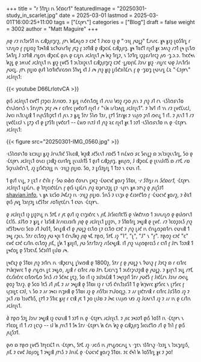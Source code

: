 +++
title = "𐑩 𐑕𐑑𐑳𐑛𐑦 𐑦𐑯 𐑕𐑒𐑸𐑤𐑩𐑑"
featuredImage = "20250301-study_in_scarlet.jpg"
date = 2025-03-01
lastmod = 2025-03-01T16:00:25+11:00
tags = ["𐑖𐑱𐑝𐑾𐑯"]
categories = ["Blog"]
draft = false
weight = 3002
author = "Matt Maguire"
+++

𐑢𐑦𐑞 𐑥𐑲 𐑦𐑯𐑑𐑮𐑩𐑕𐑑 𐑦𐑯 𐑤𐑨𐑙𐑜𐑢𐑦𐑡𐑩𐑟, 𐑢𐑳𐑯 𐑿𐑗𐑵𐑚𐑼 𐑲 𐑤𐑲𐑒 𐑑 𐑓𐑪𐑤o 𐑦𐑟 𐑞 "·𐑮𐑪𐑚 𐑢𐑻𐑛𐑟" 𐑗𐑨𐑯𐑩𐑤. 𐑣𐑰 𐑣𐑨𐑟 𐑚o𐑕𐑑𐑩𐑛 𐑩 𐑯𐑳𐑥𐑚𐑼 𐑝 𐑝𐑦𐑛𐑦o𐑟 𐑑𐑮𐑰𐑑𐑦𐑙 𐑷𐑤𐑑𐑻𐑯𐑩𐑑𐑦𐑝 𐑢𐑱𐑟 𐑝 𐑮𐑲𐑑𐑦𐑙 𐑞 𐑦𐑙𐑜𐑤𐑦𐑖 𐑤𐑨𐑙𐑜𐑢𐑦𐑡. 𐑣𐑰 𐑑𐑷𐑒𐑑 𐑩𐑚𐑬𐑑 𐑣𐑬 𐑮𐑵𐑯𐑟 𐑥𐑲𐑑 𐑚𐑰 𐑚𐑧𐑑𐑼 𐑕𐑵𐑑𐑩𐑛 𐑓 𐑮𐑲𐑑𐑦𐑙 𐑥𐑪𐑛𐑼𐑯 𐑦𐑙𐑜𐑤𐑦𐑖 𐑞𐑨𐑯 𐑞 𐑤𐑨𐑛𐑦𐑯 𐑨𐑤𐑓𐑩𐑚𐑧𐑑 𐑢𐑰 𐑿𐑟 𐑑𐑩𐑛𐑲, 𐑯 𐑕𐑲𐑑𐑩𐑛 𐑦𐑜𐑟𐑭𐑥𐑐𐑩𐑤𐑟 𐑢𐑺 ·𐑡.𐑮.𐑮. 𐑑𐑪𐑤𐑒𐑰𐑯 𐑿𐑟𐑛 𐑞 𐑮𐑵𐑯𐑦𐑒 𐑨𐑤𐑓𐑩𐑚𐑧𐑑 𐑦𐑯 𐑣𐑦𐑟 𐑚𐑫𐑒𐑕 𐑑 𐑮𐑧𐑐𐑮𐑦𐑟𐑧𐑯𐑑 𐑤𐑨𐑙𐑜𐑢𐑦𐑡𐑩𐑟 𐑤𐑲𐑒 ·𐑛𐑢𐑹𐑝𐑦𐑖 𐑓𐑮𐑪𐑥 𐑣𐑦𐑟 ·𐑥𐑦𐑛𐑩𐑤 𐑻𐑞 𐑓𐑨𐑯𐑑𐑩𐑕𐑦 𐑢𐑻𐑤𐑛. 𐑢𐑳𐑯 𐑝𐑦𐑛𐑦o 𐑞𐑨𐑑 𐑐𐑼𐑑𐑦𐑒𐑘𐑩𐑤𐑼𐑩𐑦 𐑕𐑑𐑫𐑛 𐑬𐑑 𐑓 𐑥𐑰 𐑢𐑪𐑟 𐑣𐑦𐑟 𐑛𐑦𐑕𐑒𐑮𐑦𐑐𐑖𐑩𐑯 𐑝 𐑞 ·𐑡𐑹𐑡 𐑚𐑻𐑯𐑩𐑛 𐑖𐑷 "·𐑖𐑲𐑝𐑾𐑯" 𐑨𐑤𐑓𐑩𐑚𐑧𐑑:

{{< youtube D66LrlotvCA >}}

𐑞𐑦𐑕 𐑨𐑤𐑓𐑩𐑚𐑧𐑑 𐑤𐑫𐑒𐑑 𐑝𐑲𐑜𐑤𐑦 𐑓𐑩𐑥𐑦𐑤𐑽. 𐑲 𐑣𐑨𐑛 𐑦𐑯𐑒𐑬𐑯𐑑𐑼𐑛 𐑦𐑑 𐑥𐑧𐑯𐑦 𐑘𐑽𐑟 𐑩𐑜o 𐑢𐑧𐑯 𐑲 𐑢𐑪𐑟 𐑨𐑑 𐑩𐑯 ·𐑧𐑕𐑐𐑼𐑭𐑯𐑑𐑴 𐑒𐑪𐑯𐑓𐑼𐑩𐑯𐑕 𐑯 𐑕𐑳𐑥𐑢𐑳𐑯 𐑜𐑱𐑝 𐑥𐑰 𐑩 𐑤𐑦𐑑𐑩𐑤 𐑚𐑫𐑒𐑤𐑩𐑑 𐑩𐑚𐑬𐑑 𐑩 "𐑯𐑿 𐑦𐑥𐑐𐑮𐑵𐑝𐑛 𐑨𐑤𐑓𐑩𐑚𐑧𐑑". 𐑲 𐑐𐑫𐑑 𐑦𐑑 𐑪𐑯 𐑥𐑲 𐑚𐑫𐑒𐑖𐑧𐑤𐑓, 𐑓𐑫𐑤𐑦 𐑦𐑯𐑑𐑧𐑯𐑛𐑦𐑙 𐑑 𐑦𐑯𐑝𐑧𐑕𐑑𐑦𐑜𐑱𐑑 𐑦𐑑 𐑢𐑧𐑯 𐑲 𐑣𐑨𐑛 𐑕𐑳𐑥 𐑕𐑐𐑺 𐑑𐑲𐑥, 𐑚𐑳𐑑 𐑕𐑳𐑥𐑣𐑬 𐑲 𐑯𐑧𐑝𐑼 𐑜𐑪𐑑 𐑼𐑬𐑯𐑛 𐑑 𐑦𐑑. 𐑲 𐑢𐑧𐑯𐑑 𐑑 𐑥𐑲 𐑚𐑫𐑒𐑖𐑧𐑤𐑓 𐑯 𐑛𐑳𐑜 𐑬𐑑 𐑞 𐑛𐑳𐑕𐑑𐑦 𐑚𐑫𐑒𐑤𐑩𐑑 -- 𐑖𐑫𐑼 𐑦𐑯𐑳𐑓 𐑦𐑑 𐑢𐑪𐑟 𐑷𐑤 𐑩𐑚𐑬𐑑 𐑣𐑬 𐑑 𐑮𐑲𐑑 ·𐑧𐑕𐑐𐑼𐑭𐑯𐑑𐑴 𐑦𐑯 𐑞 ·𐑖𐑱𐑝𐑾𐑯 𐑨𐑤𐑓𐑩𐑚𐑧𐑑:

{{< figure src="20250301-IMG_0560.jpg" >}}

·𐑧𐑕𐑐𐑼𐑭𐑯𐑑𐑴 𐑷𐑤𐑮𐑧𐑛𐑦 𐑣𐑨𐑟 𐑓𐑩𐑯𐑧𐑑𐑦𐑒 𐑕𐑐𐑧𐑤𐑦𐑙, 𐑿𐑟𐑦𐑙 𐑨𐑒𐑕𐑧𐑯𐑑 𐑥𐑸𐑒𐑕 𐑑 𐑦𐑯𐑖𐑫𐑼 𐑭𐑤 𐑕𐑬𐑯𐑛𐑟 𐑸 𐑮𐑧𐑐𐑮𐑦𐑟𐑧𐑯𐑑𐑩𐑛, 𐑕o 𐑞 ·𐑖𐑱𐑝𐑾𐑯 𐑨𐑤𐑓𐑩𐑚𐑧𐑑 o𐑯𐑤𐑦 𐑚𐑮𐑦𐑙𐑟 𐑤𐑦𐑥𐑦𐑑𐑩𐑛 𐑚𐑧𐑯𐑦𐑓𐑦𐑑𐑕 𐑑 𐑞𐑨𐑑 𐑤𐑨𐑙𐑜𐑢𐑦𐑡. 𐑣𐑬𐑧𐑝𐑼, 𐑓 𐑦𐑙𐑜𐑤𐑦𐑖 𐑞 𐑚𐑧𐑯𐑦𐑓𐑦𐑑𐑕 𐑸 𐑥𐑳𐑗 𐑥𐑹 𐑕𐑦𐑜𐑯𐑦𐑓𐑦𐑒𐑩𐑯𐑑, 𐑨𐑟 𐑛𐑦𐑕𐑒𐑮𐑲𐑚𐑛 𐑦𐑯 ·𐑮𐑪𐑚𐑟 𐑝𐑦𐑛𐑦o. 𐑕o, 𐑲 𐑛𐑦𐑕𐑲𐑛𐑩𐑛 𐑑 𐑑𐑮𐑲 𐑯 𐑤𐑻𐑯 𐑦𐑑.

𐑑 𐑞𐑨𐑑 𐑧𐑯𐑛, 𐑲 𐑚𐑷𐑑 𐑩 𐑒𐑪𐑐𐑦 𐑝 ·𐑕𐑻 𐑸𐑔𐑼 𐑒o𐑯𐑩𐑯 𐑛𐑶𐑤𐑟 ·𐑖𐑻𐑤𐑪𐑒 𐑣o𐑥𐑟 𐑕𐑑𐑹𐑦, _·𐑩 𐑕𐑑𐑳𐑛𐑦 𐑦𐑯 𐑕𐑒𐑸𐑤𐑩𐑑_, ·𐑖𐑱𐑝𐑾𐑯 𐑨𐑤𐑓𐑩𐑚𐑧𐑑 𐑧𐑛𐑦𐑖𐑩𐑯. 𐑞 𐑐𐑳𐑚𐑤𐑦𐑒𐑱𐑖𐑩𐑯 𐑝 𐑞𐑦𐑕 𐑧𐑛𐑦𐑖𐑩𐑯 𐑢𐑪𐑟 𐑹𐑜𐑩𐑯𐑲𐑟𐑛 𐑚𐑲 ·𐑧𐑝𐑩𐑯 𐑣𐑵 𐑮𐑳𐑯𐑟 𐑞 𐑢𐑧𐑚𐑕𐑲𐑑 [shavian.info](https://shavian.info/), 𐑯 𐑣𐑵 𐑷𐑤𐑕o 𐑓𐑰𐑗𐑩𐑟 𐑦𐑯 ·𐑮𐑪𐑚𐑟 𐑝𐑦𐑛𐑦o. 𐑕𐑦𐑯𐑕 𐑲 𐑧𐑯𐑡𐑶 𐑞 𐑒𐑨𐑮𐑩𐑒𐑑𐑼 𐑝 ·𐑖𐑻𐑤𐑪𐑒 𐑣o𐑥𐑟, 𐑲 𐑔𐑷𐑑 𐑞𐑦𐑕 𐑢𐑫𐑛 𐑐𐑮𐑩𐑝𐑲𐑛 𐑧𐑒𐑕𐑑𐑮𐑩 𐑥o𐑑𐑦𐑝𐑱𐑖𐑩𐑯 𐑑 𐑤𐑻𐑯 ·𐑖𐑱𐑝𐑾𐑯.

𐑞 𐑨𐑤𐑓𐑩𐑚𐑧𐑑 𐑦𐑟 𐑛𐑦𐑟𐑲𐑯𐑛 𐑦𐑯 𐑕𐑳𐑗 𐑩 𐑢𐑱 𐑞𐑨𐑑 𐑦𐑟 𐑤𐑪𐑡𐑦𐑒𐑩𐑤 𐑯 𐑢𐑦𐑗 𐑓𐑩𐑕𐑦𐑤𐑦𐑑𐑱𐑑𐑕 𐑞 𐑯𐑿𐑒𐑳𐑥𐑼 𐑑 𐑮𐑦𐑥𐑧𐑥𐑚𐑼 𐑞 𐑞𐑦𐑓𐑼𐑩𐑯𐑑 𐑖𐑱𐑐𐑕. 𐑭𐑓𐑑𐑼 𐑲 𐑣𐑨𐑛 𐑩 𐑐𐑭𐑕𐑦𐑙 𐑓𐑩𐑥𐑦𐑤𐑦𐑨𐑮𐑦𐑑𐑦 𐑢𐑦𐑞 𐑞 𐑨𐑤𐑓𐑩𐑚𐑧𐑑 𐑛𐑦𐑟𐑲𐑯, 𐑲 𐑕𐑑𐑸𐑑𐑩𐑛 𐑮𐑰𐑛𐑦𐑙 𐑞 𐑚𐑫𐑒. 𐑥𐑲 𐑐𐑤o𐑜𐑮𐑧𐑕 𐑢𐑪𐑟 𐑦𐑒𐑕𐑑𐑮𐑰𐑥𐑤𐑦 𐑕𐑤o 𐑨𐑑 𐑓𐑻𐑕𐑑, 𐑕𐑬𐑯𐑛𐑦𐑙 𐑬𐑑 𐑞 𐑢𐑻𐑛𐑟 𐑤𐑧𐑑𐑼 𐑚𐑲 𐑤𐑧𐑑𐑼 𐑤𐑲𐑒 𐑲 𐑢𐑪𐑟 𐑚𐑨𐑒 𐑦𐑯 𐑒𐑦𐑯𐑛𐑼𐑜𐑸𐑑𐑩𐑯 𐑤𐑻𐑯𐑦𐑙 𐑑 𐑮𐑰𐑛 𐑩𐑜𐑧𐑯. 𐑕𐑳𐑥 𐑤𐑧𐑑𐑼𐑟 𐑢𐑻 𐑰𐑟𐑦 𐑑 𐑒𐑩𐑯𐑓𐑿𐑟 𐑢𐑦𐑞 𐑰𐑗 𐑳𐑞𐑼, 𐑕𐑳𐑗 𐑨𐑟 "𐑐", "𐑚", "𐑓" 𐑯 "𐑝". 𐑳𐑞𐑼𐑟 𐑤𐑲𐑒 "𐑤" 𐑤𐑫𐑒 𐑤𐑲𐑒 𐑤𐑨𐑑𐑦𐑯 𐑤𐑧𐑑𐑼𐑟 𐑢𐑦𐑗, 𐑛𐑿 𐑑 𐑣𐑨𐑚𐑦𐑑, 𐑢𐑻 𐑕𐑳𐑥𐑑𐑲𐑥𐑟 𐑥𐑦𐑕𐑤𐑰𐑛𐑦𐑙. 𐑦𐑑 𐑢𐑪𐑟 𐑯𐑧𐑝𐑼𐑞𐑩𐑤𐑧𐑕 𐑩 𐑤𐑪𐑑 𐑝 𐑓𐑳𐑯 𐑑𐑮𐑲𐑦𐑙 𐑑 𐑛𐑰𐑒o𐑛 𐑞 𐑕𐑑𐑮𐑱𐑯𐑗 𐑕𐑒𐑮𐑦𐑐𐑑 𐑚𐑦𐑓𐑹 𐑥𐑰.

𐑚𐑰𐑒𐑷𐑟 𐑞 𐑕𐑑𐑹𐑦 𐑢𐑪𐑟 𐑮𐑦𐑑𐑩𐑯 𐑦𐑯 ·𐑦𐑙𐑜𐑤𐑩𐑯𐑛 𐑛𐑘𐑫𐑼𐑦𐑙 𐑞 1800𐑟, 𐑕𐑳𐑥 𐑝 𐑞 𐑢𐑻𐑛𐑟 𐑯 𐑑𐑻𐑯𐑟 𐑝 𐑓𐑮𐑱𐑟 𐑸 𐑩 𐑤𐑦𐑑𐑩𐑤 𐑳𐑯𐑿𐑠𐑫𐑩𐑤 𐑑 𐑞 𐑥𐑪𐑛𐑼𐑯 𐑛𐑱 𐑮𐑰𐑛𐑼, 𐑨𐑛𐑦𐑙 𐑩 𐑤𐑦𐑑𐑩𐑤 𐑥𐑹 𐑓𐑳𐑯 𐑗𐑨𐑤𐑩𐑯𐑡 𐑑 𐑮𐑧𐑒𐑩𐑜𐑯𐑲𐑟𐑦𐑙 𐑞 𐑢𐑻𐑛𐑟. 𐑲 𐑣𐑨𐑝𐑯𐑑 𐑮𐑧𐑛 𐑥𐑳𐑗 𐑒𐑤𐑨𐑕𐑦𐑒𐑩𐑤 𐑤𐑦𐑑𐑼𐑩𐑗𐑼 𐑕𐑦𐑯𐑕 𐑥𐑲 𐑕𐑒𐑵𐑤 𐑛𐑱𐑟, 𐑕o 𐑦𐑑 𐑦𐑟 𐑮𐑦𐑓𐑮𐑧𐑖𐑦𐑙 𐑑 𐑮𐑰𐑝𐑦𐑟𐑦𐑑 𐑕𐑳𐑥 𐑢𐑻𐑒𐑕 𐑝 𐑓𐑦𐑒𐑖𐑩𐑯 𐑓𐑮𐑪𐑥 𐑼𐑬𐑯𐑛 𐑞o𐑟 𐑑𐑲𐑥𐑟. 𐑞 𐑕𐑤o 𐑐𐑱𐑕 𐑨𐑑 𐑢𐑦𐑗 𐑲 𐑨𐑥 𐑮𐑰𐑛𐑦𐑙 𐑞 𐑕𐑑𐑹𐑦 𐑦𐑟 𐑩 𐑯𐑲𐑕 𐑒𐑪𐑯𐑑𐑮𐑭𐑕𐑑 𐑑 𐑞 𐑿𐑠𐑫𐑩𐑤 𐑣𐑳𐑕𐑩𐑤 𐑯 𐑚𐑳𐑕𐑩𐑤 𐑝 𐑧𐑝𐑮𐑦𐑛𐑱 𐑤𐑲𐑓, 𐑯 𐑕o 𐑲 𐑨𐑥 𐑮𐑰𐑤𐑦 𐑦𐑯𐑡𐑶𐑦𐑙 𐑞 𐑕𐑑𐑹𐑦 𐑨𐑟 𐑞 𐑥𐑦𐑕𐑑𐑮𐑦 𐑳𐑯𐑓o𐑤𐑛𐑟. 𐑲 𐑨𐑥 𐑚𐑦𐑒𐑳𐑥𐑦𐑙 𐑩 𐑤𐑦𐑑𐑩𐑤 𐑓𐑭𐑕𐑑𐑼 𐑨𐑟 𐑲 𐑜𐑧𐑑 𐑥𐑹 𐑐𐑮𐑨𐑒𐑑𐑦𐑕, 𐑚𐑳𐑑 𐑲 𐑕𐑑𐑦𐑤 𐑣𐑨𐑝 𐑩 𐑤𐑪𐑙 𐑢𐑱 𐑑 𐑜o 𐑚𐑦𐑓𐑹 𐑲 𐑓𐑰𐑤 𐑧𐑯𐑦𐑢𐑺 𐑯𐑽 𐑨𐑟 𐑓𐑤𐑵𐑩𐑯𐑑 𐑨𐑟 𐑲 𐑨𐑥 𐑦𐑯 𐑞 𐑤𐑨𐑑𐑦𐑯 𐑨𐑤𐑓𐑩𐑚𐑧𐑑.

𐑔 𐑳𐑞𐑼 𐑕𐑲𐑛 𐑓𐑮𐑪𐑥 𐑮𐑰𐑛𐑦𐑙 𐑦𐑟 𐑤𐑻𐑯𐑦𐑙 𐑑 𐑮𐑲𐑑 𐑦𐑯 𐑞 ·𐑖𐑱𐑝𐑾𐑯 𐑨𐑤𐑓𐑩𐑚𐑧𐑑. 𐑲 𐑢𐑦𐑤 𐑮𐑰𐑮𐑲𐑑 𐑞𐑦𐑕 𐑐o𐑕𐑑 𐑦𐑯 ·𐑖𐑱𐑝𐑾𐑯 𐑯 𐑳𐑐𐑤o𐑛 𐑦𐑑 𐑑 𐑥𐑲 𐑚𐑤𐑪𐑜 -- 𐑦𐑓 𐑿 𐑢𐑪𐑯𐑑 𐑑 𐑕𐑰 𐑕𐑳𐑥 ·𐑖𐑱𐑝𐑾𐑯 𐑿 𐑒𐑨𐑯 𐑿𐑟 𐑞 𐑤𐑨𐑙𐑜𐑢𐑦𐑡 𐑕𐑦𐑤𐑧𐑒𐑑𐑼 𐑨𐑑 𐑞 𐑑𐑪𐑐 𐑝 𐑞𐑦𐑕 𐑢𐑧𐑚𐑕𐑲𐑑.

𐑞𐑺 𐑸 𐑳𐑞𐑼 𐑚𐑫𐑒𐑕 𐑐𐑳𐑚𐑤𐑦𐑖𐑑 𐑦𐑯 ·𐑖𐑱𐑝𐑾𐑯, 𐑕𐑳𐑗 𐑨𐑟 ·𐑨𐑤𐑦𐑕 𐑦𐑯 𐑢𐑳𐑯𐑛𐑼𐑤𐑨𐑯𐑛 𐑯 ·𐑡𐑱𐑯 𐑪𐑕𐑑𐑩𐑯𐑟 ·𐑐𐑮𐑲𐑛 𐑯 𐑐𐑮𐑧𐑡𐑩𐑛𐑦𐑕, 𐑢𐑦𐑗 𐑲 𐑤𐑫𐑒 𐑓𐑹𐑢𐑼𐑛 𐑑 𐑮𐑰𐑛𐑦𐑙 𐑢𐑳𐑯𐑕 𐑲 𐑓𐑦𐑯𐑦𐑖 𐑞 ·𐑖𐑻𐑤𐑪𐑒 𐑣o𐑥𐑟 𐑕𐑑𐑹𐑦. 𐑲𐑤 𐑒𐑰𐑐 𐑿 𐑐o𐑕𐑑𐑩𐑛 𐑣𐑬 𐑲 𐑜o!
